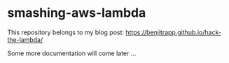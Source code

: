 # smashing-aws-lambda

This repository belongs to my blog post: https://benjitrapp.github.io/hack-the-lambda/

Some more documentation will come later ...
